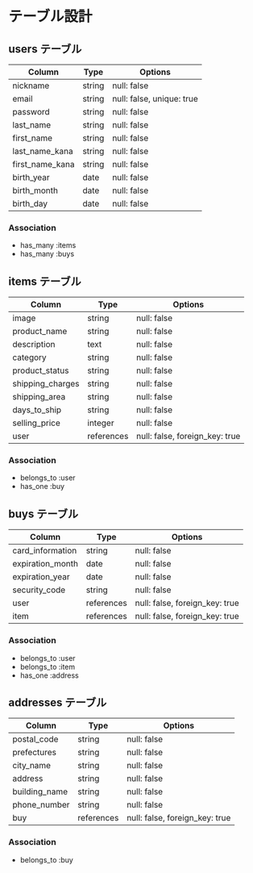 # テーブル設計

## users テーブル

| Column                | Type    | Options                   |
| --------------------- | ------- | ------------------------- |
| nickname              | string  | null: false               |
| email                 | string  | null: false, unique: true |
| password              | string  | null: false               |
| last_name             | string  | null: false               |
| first_name            | string  | null: false               |
| last_name_kana        | string  | null: false               |
| first_name_kana       | string  | null: false               |
| birth_year            | date    | null: false               |
| birth_month           | date    | null: false               |
| birth_day             | date    | null: false               |

### Association

- has_many :items
- has_many :buys


## items テーブル

| Column           | Type       | Options                        |
| ---------------- | ---------- | ------------------------------ |
| image            | string     | null: false                    |
| product_name     | string     | null: false                    |
| description      | text       | null: false                    |
| category         | string     | null: false                    |
| product_status   | string     | null: false                    |
| shipping_charges | string     | null: false                    |
| shipping_area    | string     | null: false                    |
| days_to_ship     | string     | null: false                    |
| selling_price    | integer    | null: false                    |
| user             | references | null: false, foreign_key: true | 

### Association

- belongs_to :user
- has_one :buy


## buys テーブル

| Column           | Type       | Options                        |
| ---------------- | ---------- | ------------------------------ |
| card_information | string     | null: false                    |
| expiration_month | date       | null: false                    |
| expiration_year  | date       | null: false                    |
| security_code    | string     | null: false                    |
| user             | references | null: false, foreign_key: true |
| item             | references | null: false, foreign_key: true |

### Association

- belongs_to :user
- belongs_to :item
- has_one :address


## addresses テーブル

| Column        | Type       | Options                        |
| ------------- | ---------- | ------------------------------ |
| postal_code   | string     | null: false                    |
| prefectures   | string     | null: false                    |
| city_name     | string     | null: false                    |
| address       | string     | null: false                    |
| building_name | string     | null: false                    |
| phone_number  | string     | null: false                    |
| buy           | references | null: false, foreign_key: true |

### Association

- belongs_to :buy
